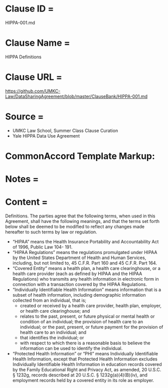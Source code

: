 # Clause ID = 
HIPPA-001.md

# Clause Name = 
HIPPA Definitions 
# Clause URL = 
https://github.com/UMKC-Law/DataSharingAgreement/blob/master/ClauseBank/HIPPA-001.md
# Source = 
* UMKC Law School, Summer Class Clause Curation
* Yale HIPPA Data Use Agreement
# CommonAccord Template Markup:   

# Notes = 

# Content = 
Definitions. The parties agree that the following terms, when used in this Agreement, shall have the following meanings, and that the terms set forth below shall be deemed to be modified to reflect any changes made hereafter to such terms by law or regulation.
* “HIPAA” means the Health Insurance Portability and Accountability Act of 1996, Public Law 104- 191.
* “HIPAA Regulations” means the regulations promulgated under HIPAA by the United States Department of Health and Human Services, including, but not limited to, 45 C.F.R. Part 160 and 45 C.F.R. Part 164.
* “Covered Entity” means a health plan, a health care clearinghouse, or a health care provider (each as defined by HIPAA and the HIPAA Regulations) who transmits any health information in electronic form in connection with a transaction covered by the HIPAA Regulations.
* “Individually Identifiable Health Information” means information that is a subset of health information, including demographic information collected from an individual, that is;
    * created or received by a health care provider, health plan, employer, or health care clearinghouse; and
    * relates to the past, present, or future physical or mental health or condition of an individual; the provision of health care to an individual; or the past, present, or future payment for the provision of health care to an individual; and
    * that identifies the individual; or
    * with respect to which there is a reasonable basis to believe the information can be used to identify the individual.
* “Protected Health Information” or “PHI” means Individually Identifiable Health Information, except that Protected Health Information excludes Individually Identifiable Health Information in education records covered by the Family Educational Right and Privacy Act, as amended, 20 U.S.C. § 1232g, records described at 20 U.S.C. § 1232g(a)(4)(B)(iv), and employment records held by a covered entity in its role as employer.
